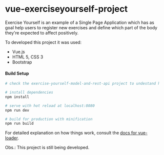 # vue-exerciseyourself-project

Exercise Yourself is an example of a Single Page Application which has as goal help users to register new exercises and define which part of the body they're expected to affect positively. 

To developed this project it was used:

- Vue.js
- HTML 5, CSS 3
- Bootstrap

#### Build Setup

``` bash
# check the exercise-yourself-model-and-rest-api project to undestand how to run the api

# install dependencies
npm install

# serve with hot reload at localhost:8080
npm run dev

# build for production with minification
npm run build
```

For detailed explanation on how things work, consult the [docs for vue-loader](http://vuejs.github.io/vue-loader).

Obs.: This project is still being developed. 
